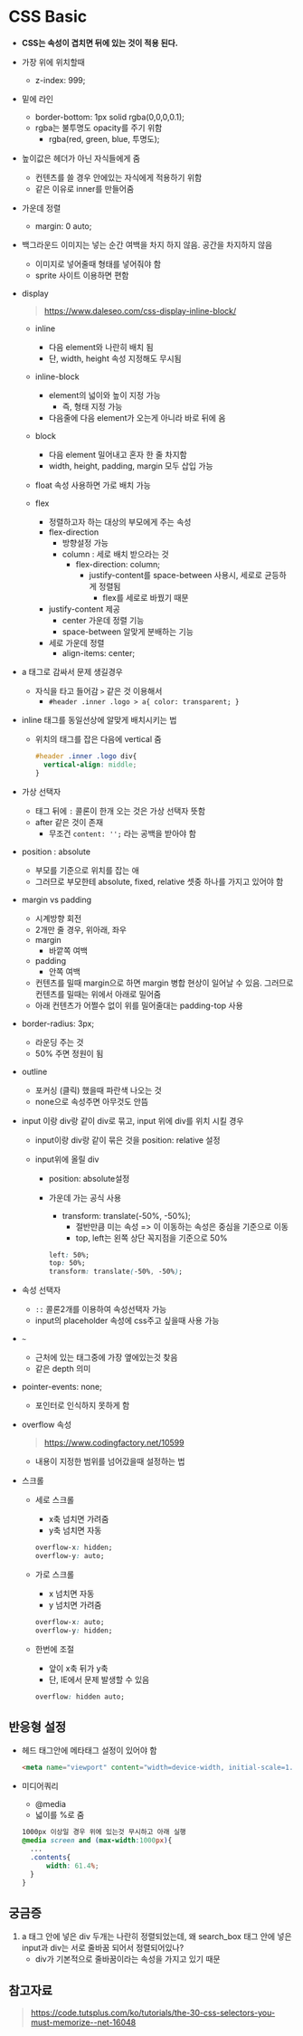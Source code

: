 # CSS Basic

- **CSS는 속성이 겹치면 뒤에 있는 것이 적용 된다.**
- 가장 위에 위치할때
  
  - z-index: 999;
- 밑에 라인
  - border-bottom: 1px solid rgba(0,0,0,0.1);
  - rgba는 불투명도 opacity를 주기 위함
    - rgba(red, green, blue, 투명도);
- 높이값은 헤더가 아닌 자식들에게 줌
  - 컨텐츠를 쓸 경우 안에있는 자식에게 적용하기 위함
  - 같은 이유로 inner를 만들어줌
- 가운데 정렬
  
  - margin: 0 auto;
- 백그라운드 이미지는 넣는 순간 여백을 차지 하지 않음. 공간을 차지하지 않음
  - 이미지로 넣어줄때 형태를 넣어줘야 함
  - sprite 사이트 이용하면 편함

- display

  > https://www.daleseo.com/css-display-inline-block/

  - inline
    - 다음 element와 나란히 배치 됨
    - 단, width, height 속성 지정해도 무시됨

  - inline-block
    - element의 넓이와 높이 지정 가능
      - 즉, 형태 지정 가능
    - 다음줄에 다음 element가 오는게 아니라 바로 뒤에 옴
  - block
    - 다음 element 밀어내고 혼자 한 줄 차지함
    - width, height, padding, margin 모두 삽입 가능
  - float 속성 사용하면 가로 배치 가능
  - flex
    - 정렬하고자 하는 대상의 부모에게 주는 속성
    - flex-direction
      - 방향설정 가능
      - column : 세로 배치 받으라는 것
        - flex-direction: column;
          - justify-content를 space-between 사용시, 세로로 균등하게 정렬됨
            - flex를 세로로 바꿨기 때문
    - justify-content 제공
      - center 가운데 정렬 기능
      - space-between 알맞게 분배하는 기능
    - 세로 가운데 정렬
      - align-items: center;

- a 태그로 감싸서 문제 생길경우

  - 자식을 타고 들어감 `>` 같은 것 이용해서
    - `#header .inner .logo > a{ color: transparent; }`

- inline 태그를 동일선상에 알맞게 배치시키는 법

  - 위치의 태그를 잡은 다음에 vertical 줌

    ```css
    #header .inner .logo div{
      vertical-align: middle;
    }
    ```

- 가상 선택자
  - 태그 뒤에 `:` 콜론이 한개 오는 것은 가상 선택자 뜻함
  - after 같은 것이 존재
    - 무조건 `content: '';` 라는 공백을 받아야 함
- position : absolute
  - 부모를 기준으로 위치를 잡는 애
  - 그러므로 부모한테 absolute, fixed, relative 셋중 하나를 가지고 있어야 함

- margin vs padding
  - 시계방향 회전
  - 2개만 줄 경우, 위아래, 좌우
  - margin
    - 바깥쪽 여백
  - padding
    - 안쪽 여백
  - 컨텐츠를 밀때 margin으로 하면 margin 병합 현상이 일어날 수 있음. 그러므로 컨텐츠를 밀때는 위에서 아래로 밀어줌
  - 아래 컨텐츠가 어쩔수 없이 위를 밀어줄대는 padding-top 사용 
- border-radius: 3px;
  - 라운딩 주는 것
  - 50% 주면 정원이 됨
- outline
  - 포커싱 (클릭) 했을때 파란색 나오는 것
  - none으로 속성주면 아무것도 안뜸

- input 이랑 div랑 같이 div로 묶고, input 위에 div를 위치 시킬 경우

  - input이랑 div랑 같이 묶은 것을 position: relative 설정

  - input위에 올릴 div

    - position: absolute설정

    - 가운데 가는 공식 사용

      - transform: translate(-50%, -50%);
        - 절반만큼 미는 속성 => 이 이동하는 속성은 중심을 기준으로 이동
        - top, left는 왼쪽 상단 꼭지점을 기준으로 50%

      ```css
      left: 50%;
      top: 50%;
      transform: translate(-50%, -50%);
      ```

- 속성 선택자

  - `::` 콜론2개를 이용하여 속성선택자 가능
  - input의 placeholder 속성에 css주고 싶을때 사용 가능

- `~`

  - 근처에 있는 태그중에 가장 옆에있는것 찾음
  - 같은 depth 의미

- pointer-events: none;

  - 포인터로 인식하지 못하게 함

- overflow 속성

  > https://www.codingfactory.net/10599

  - 내용이 지정한 범위를 넘어갔을때 설정하는 법

- 스크롤

  - 세로 스크롤

    - x축 넘치면 가려줌
    - y축 넘치면 자동

    ```css
    overflow-x: hidden;
    overflow-y: auto;
    ```

  - 가로 스크롤

    - x 넘치면 자동
    - y 넘치면 가려줌

    ```css
    overflow-x: auto;
    overflow-y: hidden;
    ```

  - 한번에 조절

    - 앞이 x축 뒤가 y축
    - 단, IE에서 문제 발생할 수 있음

    ```css
    overflow: hidden auto;
    ```

## 반응형 설정

- 헤드 태그안에 메타태그 설정이 있어야 함

  ```html
  <meta name="viewport" content="width=device-width, initial-scale=1.0, maximum-scale=1.0, minimum-scale=1.0">
  ```

- 미디어쿼리

  - @media
  - 넓이를 %로 줌

  ```css
  1000px 이상일 경우 위에 있는것 무시하고 아래 실행
  @media screen and (max-width:1000px){
    ...
    .contents{
        width: 61.4%;
    }
  }
  ```

  



## 궁금증

1. a 태그 안에 넣은 div 두개는 나란히 정렬되었는데, 왜 search_box 태그 안에 넣은 input과 div는 서로 줄바꿈 되어서 정렬되어있나?
   - div가 기본적으로 줄바꿈이라는 속성을 가지고 있기 때문



## 참고자료

> https://code.tutsplus.com/ko/tutorials/the-30-css-selectors-you-must-memorize--net-16048